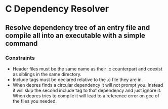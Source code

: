# C Dependency Resolver
## Resolve dependency tree of an entry file and compile all into an executable with a simple command

### Constraints
- Header files must be the same name as their .c counterpart and coexist as siblings in the same directory.
- Include tags must be declared relative to the .c file they are in.
- When depres finds a circular dependency it will not prompt you. Instead it will skip the second include tag to that dependency and just ignore it. When depres tries to compile it will lead to a reference error on gcc of the files you needed.
